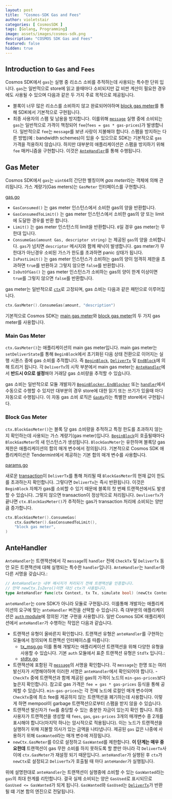 ```yaml
---
layout: post
title:  "Cosmos-SDK Gas and Fees"
author: violetstair
categories: [ CosmosSDK ]
tags: [Golang, Programming]
image: assets/images/cosmos-sdk.png
description: "COSMOS SDK Gas and Fees"
featured: false
hidden: true
---
```


## Introduction to `Gas` and `Fees`

Cosmos SDK에서 `gas`는 실행 중 리소스 소비를 추적하는데 사용되는 특수한 단위 입니다.
`gas`는 일반적으로 store에 읽고 쓸때마다 소비되지만 값 비싼 계산이 필요한 경우에도 사용될 수 있으며 다음과 같은 두 가지 주료 목적으로 제공됩니다.

- 블록이 너무 많은 리소스를 소비하지 않고 완료되어야하며 [block gas meter](#block-gas-meter)를 통해 SDK에서 기본적으로 구현됩니다.
- 최종 사용자의 스팸 및 남용을 방지합니다. 이를위해 [`message`](https://github.com/cosmos/cosmos-sdk/blob/master/docs/building-modules/messages-and-queries.md#messages) 실행 중에 소비되는 `gas`는 일반적으로 가격이 책정되어 `fee`(`fees = gas * gas-prices`)가 발생합니다. 일반적으로 `fee`는 `message`를 보낸 사랑이 지불해야 합니다. 스팸을 방지하는 다른 방법(예 : bandwidth schemes)이 있을 수 있으므로 SDK는 기본적으로 `gas` 가격을 적용하지 않습니다. 하지만 대부분의 애플리케이션은 스팸을 방지하기 위해 `fee` 매커니즘을 구현합니다. 이것은 [`AnteHandler`](#antehandler)를 통해 수행됩니다.

## Gas Meter

Cosmos SDK에서 `gas`는 `uint64`의 간단한 별칭이며 *gas meter*라는 객체에 의해 관리됩니다.
가스 계량기(Gas meters)는 `GasMeter` 인터페이스를 구현합니다.

[gas.go](https://github.com/cosmos/cosmos-sdk/blob/7d7821b9af132b0f6131640195326aa02b6751db/store/types/gas.go#L31-L39)

- `GasConsumed()` 는 gas meter 인스턴스에서 소비한 gas의 양을 반환합니다.
- `GasConsumedToLimit()` 는 gas meter 인스턴스에서 소비한 gas의 양 또는 limit에 도달한 경우를 반환 합니다.
- `Limit()` 는 gas meter 인스턴스의 limit을 반환합니다. `0`일 경우 gas meter는 무한대 입니다.
- `ConsumeGas(amount Gas, descriptor string)` 는 제공된 `gas`의 양을 소비합니다. `gas`가 넘치면 `descriptor` 메시지와 함께 패닉이 발생합니다. gas meter가 무한대가 아닌경우 소비된 가스가 한도를 초과하면 panic 상태가 됩니다.
- `IsPastLimit()` 는 gas meter 인스턴스가 소비하는 gas의 양이 엄격히 제한을 초과하면 `true`를 반환하고 그렇지 않으면 `false`를 반환합니다.
- `IsOutOfGas()` 는 gas meter 인스턴스가 소비하는 gas의 양이 한계 이상이면 `true`를 그렇지 않으면 `false`를 반환합니다.

gas meter는 일반적으로 [`ctx`](https://github.com/cosmos/cosmos-sdk/blob/master/docs/core/context.md)로 고정되며, gas 소비는 다음과 같은 패턴으로 이루어집니다.

```go
ctx.GasMeter().ConsumeGas(amount, "description")
```

기본적으로 Cosmos SDK는 [main gas meter](#main-gas-metter)와 [block gas meter](#block-gas-meter)의 두 가지 gas meter를 사용합니다.

### Main Gas Meter

`ctx.GasMeter()`는 애플리케이션의 main gas meter입니다. main gas meter는 `setDeliverState`를 통해 `BeginBlock`에서 초기화된 다음 상태 전환으로 이어지는 실행 시퀀스 중에 gas 소비를 추적합니다. 즉 [`BeginBlock`](https://github.com/cosmos/cosmos-sdk/blob/master/docs/core/baseapp.md#beginblock), [`DeliverTx`](https://github.com/cosmos/cosmos-sdk/blob/master/docs/core/baseapp.md#delivertx) 및 [`EndBlock`](https://github.com/cosmos/cosmos-sdk/blob/master/docs/core/baseapp.md#endblock)에 의해 트리거 됩니다. 각 `DeliverTx`의 시작 부분에서 main gas meter는 [`AnteHandler`](#antehandler)에서 **반드시 0으로 설정**해야 거래당 gas 소비량을 추적할 수 있습니다.

gas 소비는 일반적으로 모듈 개발자가 [`BeginBlocker`, `EndBlocker`](https://github.com/cosmos/cosmos-sdk/blob/master/docs/building-modules/beginblock-endblock.md) 또는 [`handler`](https://github.com/cosmos/cosmos-sdk/blob/master/docs./building-modules/handler.md)에서 수동으로 수행할 수 있지만 대부분의 경우 store에 대한 읽기 또는 쓰기가 있을때 마다 자동으로 수행됩니다. 이 자동 gas 소비 로직은 [`GasKv`](https://github.com/cosmos/cosmos-sdk/blob/master/docs/core/store.md#gaskv-store)라는 특별한 store에서 구현됩니다.

### Block Gas Meter

`ctx.BlockGasMeter()`는 블록 당 gas 소비량을 추적하고 특정 한도를 초과하지 않는지 확인하는데 사용되는 가스 계량기(gas meter)입니다.
[`BeginBlock`](https://github.com/cosmos/cosmos-sdk/blob/master/docs/core/baseapp.md#beginblock)이 호출될때마다 `BlockGasMeter`의 새 인스턴스가 생성됩니다.
`BlockGasMeter`는 유한하며 블록당 gas 제한은 애플리케이션의 합의 매개 변수에서 정의됩니다.
기본적으로 Cosmos SDK 애플리케이션은 Tendermint에서 제공하는 기본 합의 매개 변수를 사용합니다.

[params.go](https://github.com/tendermint/tendermint/blob/f323c80cb3b78e123ea6238c8e136a30ff749ccc/types/params.go#L65-L72 )

새로운 [transaction](https://github.com/cosmos/cosmos-sdk/blob/master/docs/core/transactions.md)이 `DeliverTx`를 통해 처리될 때 `BlockGasMeter`의 현재 값이 한도를 초과하는지 확인합니다. 그렇다면 `DeliverTx`는 즉시 반환됩니다. 이것은 `BeginBlock` 자체가 gas를 소비할 수 있기 때문에 블록의 첫 번째 트랜잭션에서도 발생할 수 있습니다. 그렇지 않으면 transaction이 정상적으로 처리됩니다. `DevliverTx`가 끝나면 `ctx.BlockGasMeter()`가 추적하는 gas가 transaction 처리에 소비되는 양만큼 증가합니다.

```go
ctx.BlockGasMeter().ConsumeGas(
    ctx.GasMeter().GasConsumedToLimit(),
    "block gas meter",
)
```

## AnteHandler

`AnteHandler`는 트랜잭션에서 각 `message`의 `handler` 전에 `CheckTx` 및 `DeliverTx` 동안 모든 트랜잭션에 대해 실행되는 특수한 `handler`입니다.
`AnteHandler`는 `handler`와 다른 서명을 갖습니다.:

```go
// AnteHandler는 내부 메시지가 처리되기 전에 트랜잭션을 인증합니다.
// 만약 newCtx.IsZero()이면 대신 ctx가 사용됩니다.
type AnteHandler func(ctx Context, tx Tx, simulate bool) (newCtx Context, result Result, abort bool)
```

`anteHandler`는 core SDK가 아니라 모듈로 구현됩니다. 이를통해 개발자는 애플리케이션의 요구에 맞는 `anteHandler` 버전을 선택할 수 있습니다. 즉 대부분의 애플리케이션은 [`auth` module](https://github.com/cosmos/cosmos-sdk/tree/master/x/auth)에 정의된 기본 구현을 사용합니다. 일반 Cosmos SDK 애플리케이션에서 `anteHandler`가 수행하는 작업은 다음과 같습니다.

- 트랜잭션 유형이 올바른지 확인합니다. 트랜잭션 유형은 `anteHandler`를 구현하는 모듈에서 정의되며 트랜잭션 인터페이스를 따릅니다:
  - [tx_msg.go](https://github.com/cosmos/cosmos-sdk/blob/7d7821b9af132b0f6131640195326aa02b6751db/types/tx_msg.go#L33-L41)
이를 통해 개발자는 애플리케이션 트랜잭션을 위해 다양한 유형을 사용할 수 있습니다. 기본 `auth` 모듈에서 표준 트랜잭션 유형은 `StdTx` 입니다.:
  - [stdtx.go](https://github.com/cosmos/cosmos-sdk/blob/7d7821b9af132b0f6131640195326aa02b6751db/x/auth/types/stdtx.go#L22-L29)
- 트랜잭션에 포함된 각 [`message`](https://github.com/cosmos/cosmos-sdk/blob/master/docs/building-modules/03-messages-and-queries.md#messages)의 서명을 확인합니다. 각 `message`는 한명 또는 여러 발신자가 서명해야하며 이러한 서명은 `anteHandler`에서 확인되어야 합니다.
-`CheckTx` 중에 트랜잭션과 함께 제공된 gas의 가격이 노드의 `min-gas-prices`보다 높은지 확인합니다. 참고로 gas 가격은 `fee = gas * gas-prices` 등식을 통해 공제할 수 있습니다. `min-gas-prices`는 각 전체 노드에 로컬인 매개 변수이며 `CheckTx`중에 최소 fee를 제공하지 않는 트랜잭션을 폐기하는데 사용합니다. 이렇게 하면 mempool이 garbage 트랜잭션으로부터 스팸을 받지 않을 수 있습니다.
- 트랜잭션 발신자가 `fee`를 충당할 수 있는 충분한 자금이 있는지 확인 합니다. 최종 사용자가 트랜잭션을 생성할 때 `fees`, `gas`, `gas-prices` 3개의 매개변수 중 2개를 표시해야 합니다(마지막 하나는 암시적으로 적용됩니다). 이는 노드가 트랜잭션을 실행하기 위해 지불할 의사가 있는 금액을 나타냅니다. 제공된 `gas` 값은 나중에 사용하기 위해 `GasWanted`라는 매개 변수에 저장됩니다.
- `newCtx.GasMeter`를 0으로 설정하고 `GasWanted`를 제한합니다. **이 단계는 매우 중요한데** 트랜잭션이 gas 무한 소비를 하지 못하도록 할 뿐만 아니라 각 `DeliverTx`사이에 `ctx.GasMeter`가 재설정 되기 때문입니다. `anteHandler`가 실행된 후 `ctx`가 `newCtx`로 설정되고 `DeliverTx`가 호출될 때 마다 `anteHander`가 실행됩니다.

위에 설명한대로 `anteHandler`는 트랜잭션이 실행중에 소비할 수 있는 `GasWanted`라는 `gas`의 최대 한계를 리턴합니다.
결국 실제 소비되는 양은 `GasUsed`로 표시되므로 `GasUsed <= GasWanted`가 되게 됩니다.
`GasWanted`와 `GasUsed`는 [`DeliverTx`](https://github.com/cosmos/cosmos-sdk/blob/master/docs/core/baseapp.md#delivertx)가 반환될 떄 기본 함의 엔진으로 전달됩니다.
